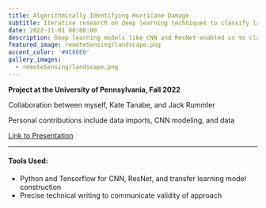 ```yaml
---
title: Algorithmically Identifying Hurricane Damage 
subtitle: Iterative research on deep learning techniques to classify large sets of remote sensing images.
date: 2022-11-01 00:00:00
description: Deep learning models like CNN and ResNet enabled us to classify a dataset of aerial photos of hurricane damage with high accuracy. 
featured_image: remoteSensing/landscape.png
accent_color: '#4C60E6'
gallery_images:
  - remoteSensing/landscape.png
---
```


**Project at the University of Pennsylvania, Fall 2022**

Collaboration between myself, Kate Tanabe, and Jack Rummler

Personal contributions include data imports, CNN modeling, and data 

[Link to Presentation](https://bennkeel.github.io/documents/RemoteSensingFinal_KeelRummlerTanabe.pdf)

---

#### Tools Used:
* Python and Tensorflow for CNN, ResNet, and transfer learning model construction
* Precise technical writing to communicate validity of approach